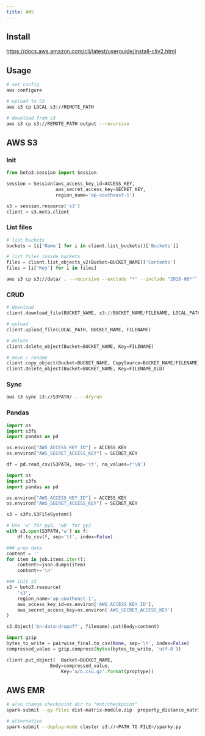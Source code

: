 ```yaml
---
title: AWS
---
```


## Install
https://docs.aws.amazon.com/cli/latest/userguide/install-cliv2.html

## Usage
```bash
# set config
aws configure

# upload to S3
aws s3 cp LOCAL s3://REMOTE_PATH

# download from s3
aws s3 cp s3://REMOTE_PATH output --recursive
```

## AWS S3
### Init
```python title="python"
from boto3.session import Session

session = Session(aws_access_key_id=ACCESS_KEY,
                  aws_secret_access_key=SECRET_KEY,
                  region_name='ap-southeast-1')

s3 = session.resource('s3')
client = s3.meta.client
```

### List files
```python title="python"
# list buckets
buckets = [i['Name'] for i in client.list_buckets()['Buckets']]

# list files inside buckets
files = client.list_objects_v2(Bucket=BUCKET_NAME)['Contents']
files = [i['Key'] for i in files]
```

```bash title="wildcard"
aws s3 cp s3://data/ . --recursive --exclude "*" --include "2016-08*"`
```

### CRUD
```python title="python"
# download
client.download_file(BUCKET_NAME, s3://BUCKET_NAME/FILENAME, LOCAL_PATH)

# upload
client.upload_file(LOCAL_PATH, BUCKET_NAME, FILENAME)

# delete
client.delete_object(Bucket=BUCKET_NAME, Key=FILENAME)

# move / rename
client.copy_object(Bucket=BUCKET_NAME, CopySource=BUCKET_NAME/FILENAME_OLD, Key=FILENAME_NEW)
client.delete_object(Bucket=BUCKET_NAME, Key=FILENAME_OLD)
```

### Sync
```bash
aws s3 sync s3://S3PATH/ . --dryrun
```

### Pandas
```python title="read"
import os
import s3fs
import pandas as pd

os.environ["AWS_ACCESS_KEY_ID"] = ACCESS_KEY
os.environ["AWS_SECRET_ACCESS_KEY"] = SECRET_KEY

df = pd.read_csv(S3PATH, sep='\t', na_values=r'\N')
```

```python title="write"
import os
import s3fs
import pandas as pd

os.environ["AWS_ACCESS_KEY_ID"] = ACCESS_KEY
os.environ["AWS_SECRET_ACCESS_KEY"] = SECRET_KEY

s3 = s3fs.S3FileSystem()

# Use 'w' for py3, 'wb' for py2
with s3.open(S3PATH,'w') as f:
    df.to_csv(f, sep='\t', index=False)
```

```python title="write to s3"
### prep data
content = ''
for item in job.items.iter():
    content+=json.dumps(item)
    content+='\n'

### init s3
s3 = boto3.resource(
    's3',
    region_name='ap-southeast-1',
    aws_access_key_id=os.environ['AWS_ACCESS_KEY_ID'],
    aws_secret_access_key=os.environ['AWS_SECRET_ACCESS_KEY']
)

s3.Object('bn-data-dropoff', filename).put(Body=content)
```

```python title="write to s3 - binary"
import gzip
bytes_to_write = pairwise_final.to_csv(None, sep='\t', index=False)
compressed_value = gzip.compress(bytes(bytes_to_write, 'utf-8'))

client.put_object(  Bucket=BUCKET_NAME,
                Body=compressed_value,
                    Key='a/b.csv.gz'.format(proptype))
```

## AWS EMR
```bash
# also change checkpoint dir to "mnt/checkpoint"
spark-submit --py-files dist-matrix-module.zip  property_distance_matrix.py

# alternative
spark-submit --deploy-mode cluster s3://<PATH TO FILE>/sparky.py
```
